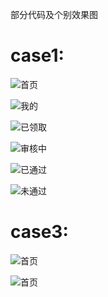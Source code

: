 部分代码及个别效果图
<h1>case1:</h1>

![首页](case1/screenshot/index.png)

![我的](case1/screenshot/me.png)

![已领取](case1/screenshot/1.png)

![审核中](case1/screenshot/2.png)

![已通过](case1/screenshot/3.png)

![未通过](case1/screenshot/4.png)

<h1>case3:</h1>

![首页](case3/screenshot/1.png)

![首页](case3/screenshot/2.png)